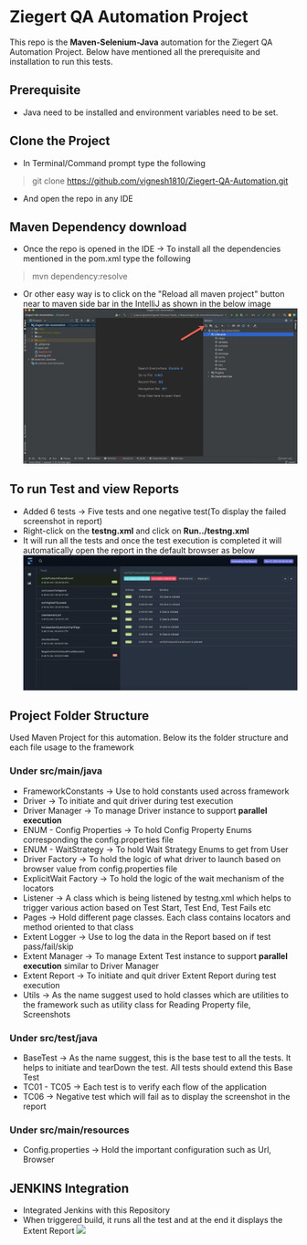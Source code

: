 # Ziegert QA Automation Project

This repo is the **Maven-Selenium-Java** automation for the Ziegert QA Automation Project. Below have mentioned all the prerequisite and installation to run this tests.

## Prerequisite
- Java need to be installed and environment variables need to be set.

## Clone the Project

- In Terminal/Command prompt type the following
>git clone https://github.com/vignesh1810/Ziegert-QA-Automation.git

- And open the repo in any IDE

## Maven Dependency download
- Once the repo is opened in the IDE → To install all the dependencies mentioned in the pom.xml type the following
> mvn dependency:resolve
- Or other easy way is to click on the "Reload all maven project" button near to maven side bar in the IntelliJ as shown in the below image  
  ![](src/main/resources/readmeImages/Maven-Resolving-Dependencies.jpg)

## To run Test and view Reports
- Added 6 tests → Five tests and one negative test(To display the failed screenshot in report)
- Right-click on the **testng.xml** and click on **Run../testng.xml**
- It will run all the tests and once the test execution is completed it will automatically open the report in the default browser as below  
  ![](src/main/resources/readmeImages/Report-Sample.jpg)

## Project Folder Structure
Used Maven Project for this automation. Below its the folder structure and each file usage to the framework

### Under src/main/java
- FrameworkConstants → Use to hold constants used across framework
- Driver → To initiate and quit driver during test execution
- Driver Manager → To manage Driver instance to support **parallel execution**
- ENUM - Config Properties → To hold Config Property Enums corresponding the config.properties file
- ENUM - WaitStrategy → To hold Wait Strategy Enums to get from User
- Driver Factory → To hold the logic of what driver to launch based on browser value from config.properties file
- ExplicitWait Factory → To hold the logic of the wait mechanism of the locators
- Listener → A class which is being listened by testng.xml which helps to trigger various action based on Test Start, Test End, Test Fails etc
- Pages → Hold different page classes. Each class contains locators and method oriented to that class
- Extent Logger → Use to log the data in the Report based on if test pass/fail/skip
- Extent Manager → To manage Extent Test instance to support **parallel execution** similar to Driver Manager
- Extent Report → To initiate and quit driver Extent Report during test execution
- Utils → As the name suggest used to hold classes which are utilities to the framework such as utility class for Reading Property file, Screenshots

### Under src/test/java
- BaseTest → As the name suggest, this is the base test to all the tests. It helps to initiate and tearDown the test. All tests should extend this Base Test
- TC01 - TC05 → Each test is to verify each flow of the application
- TC06 → Negative test which will fail as to display the screenshot in the report

### Under src/main/resources
- Config.properties → Hold the important configuration such as Url, Browser

## JENKINS Integration
- Integrated Jenkins with this Repository
- When triggered build, it runs all the test and at the end it displays the Extent Report
  ![](src/main/resources/readmeImages/Jenkins.gif)